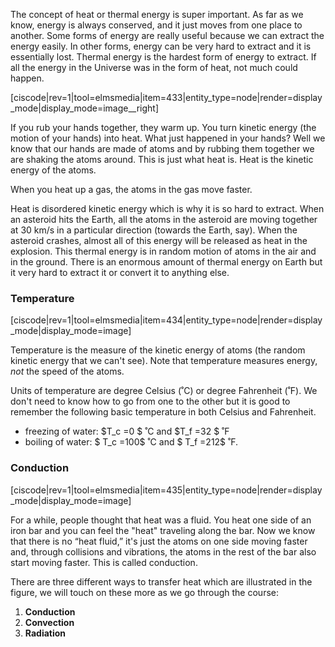The concept of heat or thermal energy is super important. As far as we know, energy is always conserved, and it just moves from one place to another. Some forms of energy are really useful because we can extract the energy easily. In other forms, energy can be very hard to extract and it is essentially lost. Thermal energy is the hardest form of energy to extract. If all the energy in the Universe was in the form of heat, not much could happen.

[ciscode|rev=1|tool=elmsmedia|item=433|entity_type=node|render=display_mode|display_mode=image__right]

If you rub your hands together, they warm up. You turn kinetic energy \(the motion of your hands\) into heat. What just happened in your hands? Well we know that our hands are made of atoms and by rubbing them together we are shaking the atoms around. This is just what heat is. Heat is the kinetic energy of the atoms.

When you heat up a gas, the atoms in the gas move faster.

Heat is disordered kinetic energy which is why it is so hard to extract. When an asteroid hits the Earth, all the atoms in the asteroid are moving together at 30 km/s in a particular direction \(towards the Earth, say\). When the asteroid crashes, almost all of this energy will be released as heat in the explosion. This thermal energy is in random motion of atoms in the air and in the ground. There is an enormous amount of thermal energy on Earth but it very hard to extract it or convert it to anything else.

### Temperature

[ciscode|rev=1|tool=elmsmedia|item=434|entity_type=node|render=display_mode|display_mode=image]

Temperature is the measure of the kinetic energy of atoms \(the random kinetic energy that we can't see\). Note that temperature measures energy, _not_ the speed of the atoms.

Units of temperature are degree Celsius \(˚C\) or degree Fahrenheit \(˚F\). We don't need to know how to go from one to the other but it is good to remember the following basic temperature in both Celsius and Fahrenheit.

* freezing of water: $T\_c =0 $ ˚C and $T\_f =32 $ ˚F
* boiling of water: $ T\_c =100$ ˚C and $ T\_f =212$ ˚F.

### Conduction

[ciscode|rev=1|tool=elmsmedia|item=435|entity_type=node|render=display_mode|display_mode=image]

For a while, people thought that heat was a fluid. You heat one side of an iron bar and you can feel the "heat" traveling along the bar. Now we know that there is no “heat fluid,” it's just the atoms on one side moving faster and, through collisions and vibrations, the atoms in the rest of the bar also start moving faster. This is called conduction.

There are three different ways to transfer heat which are illustrated in the figure, we will touch on these more as we go through the course:

1. **Conduction**
2. **Convection**
3. **Radiation**



